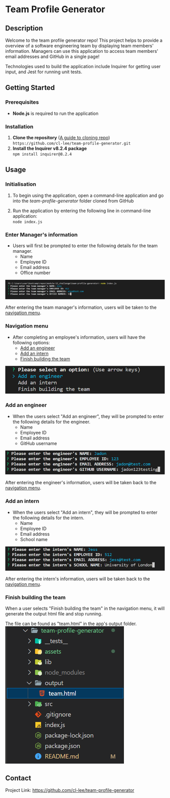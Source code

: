 # Team Profile Generator

## Description

Welcome to the team profile generator repo! This project helps to provide a overview of a software engineering team by displaying team members' information. Managers can use this application to access team members' email addresses and GitHub in a single page!

Technologies used to build the application include Inquirer for getting user input, and Jest for running unit tests.

## Getting Started

### Prerequisites

- **Node.js** is required to run the application

### Installation

1. **Clone the repository** ([A guide to cloning repo](https://docs.github.com/en/repositories/creating-and-managing-repositories/cloning-a-repository#cloning-a-repository))  
   `https://github.com/cl-lee/team-profile-generator.git`
2. **Install the Inquirer v8.2.4 package**  
   `npm install inquirer@8.2.4`

## Usage

### Initialisation

1. To begin using the application, open a command-line application and go into the _team-profile-generator_ folder cloned from GitHub

2. Run the application by entering the following line in command-line application:  
   `node index.js`

### Enter Manager's information

- Users will first be prompted to enter the following details for the team manager.
  - Name
  - Employee ID
  - Email address
  - Office number

![Sample of entering manager's information](./assets/manager.png)

After entering the team manager's information, users will be taken to the [navigation menu](#navigation-menu).

### Navigation menu

- After completing an employee's information, users will have the following options:
  - [Add an engineer](#add-an-engineer)
  - [Add an intern](#add-an-intern)
  - [Finish building the team](#finish-building-the-team)

![The navigation menu](./assets/navigation.png)

### Add an engineer

- When the users select "Add an engineer", they will be prompted to enter the following details for the engineer.  
  - Name
  - Employee ID
  - Email address
  - GitHub username

![Sample of adding an engineer](./assets/engineer.png)

After entering the engineer's information, users will be taken back to the [navigation menu](#navigation-menu).

### Add an intern

- When the users select "Add an intern", they will be prompted to enter the following details for the intern.  
  - Name
  - Employee ID
  - Email address
  - School name

![Sample of adding an intern](./assets/intern.png)

After entering the intern's information, users will be taken back to the [navigation menu](#navigation-menu).

### Finish building the team

When a user selects "Finish building the team" in the navigation menu, it will generate the output html file and stop running.

The file can be found as "team.html" in the app's output folder.
![The team.html in the output folder](./assets/output-directory.png)

## Contact

Project Link: https://github.com/cl-lee/team-profile-generator
